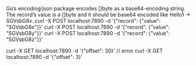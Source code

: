 Go’s encoding/json package encodes []byte as a base64-encoding string. The record’s value is a []byte and it should be base64 encoded like Hello1 -> SGVsbG8x.
curl -X POST localhost:7890 -d '{"record": {"value": "SGVsbG8x"}}'
curl -X POST localhost:7890 -d '{"record": {"value": "SGVsbG8y"}}'
curl -X POST localhost:7890 -d '{"record": {"value": "SGVsbG8z"}}'

curl -X GET localhost:7890 -d '{"offset": 30}' // error
curl -X GET localhost:7890 -d '{"offset": 3}'